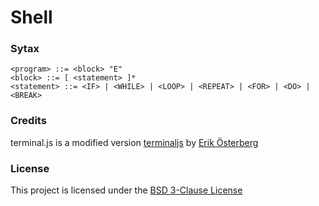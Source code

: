 # Shell

### Sytax ###
```
<program> ::= <block> "E"
<block> ::= [ <statement> ]*
<statement> ::= <IF> | <WHILE> | <LOOP> | <REPEAT> | <FOR> | <DO> | <BREAK>
```

### Credits ###

terminal.js is a modified version [terminaljs](https://github.com/eosterberg/terminaljs) by [Erik Österberg](https://github.com/eosterberg)

### License ###

This project is licensed under the [BSD 3-Clause License](./LICENSE)
